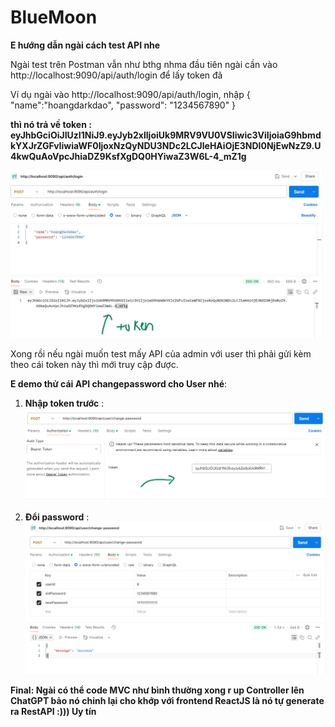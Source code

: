 # BlueMoon

**E hướng dẫn ngài cách test API nhe**

Ngài test trên Postman vẫn như bthg nhma đầu tiên ngài cần vào http://localhost:9090/api/auth/login để lấy token đã 

Ví dụ ngài vào http://localhost:9090/api/auth/login, nhập {
    "name":"hoangdarkdao",
    "password": "1234567890"
} 

**thì nó trả về token : eyJhbGciOiJIUzI1NiJ9.eyJyb2xlIjoiUk9MRV9VU0VSIiwic3ViIjoiaG9hbmdkYXJrZGFvIiwiaWF0IjoxNzQyNDU3NDc2LCJleHAiOjE3NDI0NjEwNzZ9.U4kwQuAoVpcJhiaDZ9KsfXgDQ0HYiwaZ3W6L-4_mZ1g**

![Alt text](image/anh1.png)

Xong rồi nếu ngài muốn test mấy API của admin với user thì phải gửi kèm theo cái token này thì mới truy cập được.

**E demo thử cái API changepassword cho User nhé**: 

1. **Nhập token trước** : ![Alt text](image/anh3.png)

2. **Đổi password** : ![Alt text](image/anh2.png)


**Final: Ngài có thể code MVC như bình thường xong r up Controller lên ChatGPT bảo nó chỉnh lại cho khớp với frontend ReactJS là nó tự generate ra RestAPI :))) Uy tín**
